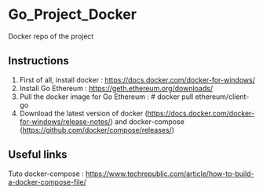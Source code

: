 # Go_Project_Docker
Docker repo of the project

## Instructions
1. First of all, install docker : https://docs.docker.com/docker-for-windows/
2. Install Go Ethereum : https://geth.ethereum.org/downloads/
3. Pull the docker image for Go Ethereum : # docker pull ethereum/client-go
4. Download the latest version of docker (https://docs.docker.com/docker-for-windows/release-notes/) and docker-compose (https://github.com/docker/compose/releases/)


## Useful links
Tuto docker-compose : https://www.techrepublic.com/article/how-to-build-a-docker-compose-file/
